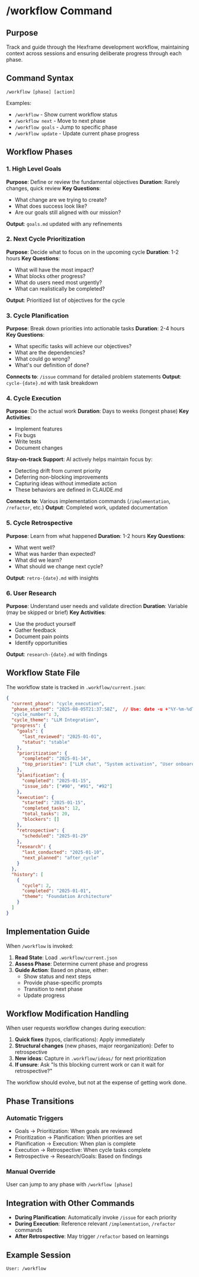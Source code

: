 # /workflow Command

## Purpose
Track and guide through the Hexframe development workflow, maintaining context across sessions and ensuring deliberate progress through each phase.

## Command Syntax
```
/workflow [phase] [action]
```

Examples:
- `/workflow` - Show current workflow status
- `/workflow next` - Move to next phase
- `/workflow goals` - Jump to specific phase
- `/workflow update` - Update current phase progress

## Workflow Phases

### 1. High Level Goals
**Purpose**: Define or review the fundamental objectives
**Duration**: Rarely changes, quick review
**Key Questions**:
- What change are we trying to create?
- What does success look like?
- Are our goals still aligned with our mission?

**Output**: `goals.md` updated with any refinements

### 2. Next Cycle Prioritization
**Purpose**: Decide what to focus on in the upcoming cycle
**Duration**: 1-2 hours
**Key Questions**:
- What will have the most impact?
- What blocks other progress?
- What do users need most urgently?
- What can realistically be completed?

**Output**: Prioritized list of objectives for the cycle

### 3. Cycle Planification
**Purpose**: Break down priorities into actionable tasks
**Duration**: 2-4 hours
**Key Questions**:
- What specific tasks will achieve our objectives?
- What are the dependencies?
- What could go wrong?
- What's our definition of done?

**Connects to**: `/issue` command for detailed problem statements
**Output**: `cycle-{date}.md` with task breakdown

### 4. Cycle Execution
**Purpose**: Do the actual work
**Duration**: Days to weeks (longest phase)
**Key Activities**:
- Implement features
- Fix bugs
- Write tests
- Document changes

**Stay-on-track Support**: AI actively helps maintain focus by:
- Detecting drift from current priority
- Deferring non-blocking improvements
- Capturing ideas without immediate action
- These behaviors are defined in CLAUDE.md

**Connects to**: Various implementation commands (`/implementation`, `/refactor`, etc.)
**Output**: Completed work, updated documentation

### 5. Cycle Retrospective
**Purpose**: Learn from what happened
**Duration**: 1-2 hours
**Key Questions**:
- What went well?
- What was harder than expected?
- What did we learn?
- What should we change next cycle?

**Output**: `retro-{date}.md` with insights

### 6. User Research
**Purpose**: Understand user needs and validate direction
**Duration**: Variable (may be skipped or brief)
**Key Activities**:
- Use the product yourself
- Gather feedback
- Document pain points
- Identify opportunities

**Output**: `research-{date}.md` with findings

## Workflow State File

The workflow state is tracked in `.workflow/current.json`:

```json
{
  "current_phase": "cycle_execution",
  "phase_started": "2025-08-05T21:37:58Z",  // Use: date -u +"%Y-%m-%dT%H:%M:%SZ"
  "cycle_number": 3,
  "cycle_theme": "LLM Integration",
  "progress": {
    "goals": {
      "last_reviewed": "2025-01-01",
      "status": "stable"
    },
    "prioritization": {
      "completed": "2025-01-14",
      "top_priorities": ["LLM chat", "System activation", "User onboarding"]
    },
    "planification": {
      "completed": "2025-01-15",
      "issue_ids": ["#90", "#91", "#92"]
    },
    "execution": {
      "started": "2025-01-15",
      "completed_tasks": 12,
      "total_tasks": 20,
      "blockers": []
    },
    "retrospective": {
      "scheduled": "2025-01-29"
    },
    "research": {
      "last_conducted": "2025-01-10",
      "next_planned": "after_cycle"
    }
  },
  "history": [
    {
      "cycle": 2,
      "completed": "2025-01-01",
      "theme": "Foundation Architecture"
    }
  ]
}
```

## Implementation Guide

When `/workflow` is invoked:

1. **Read State**: Load `.workflow/current.json`
2. **Assess Phase**: Determine current phase and progress
3. **Guide Action**: Based on phase, either:
   - Show status and next steps
   - Provide phase-specific prompts
   - Transition to next phase
   - Update progress

## Workflow Modification Handling

When user requests workflow changes during execution:

1. **Quick fixes** (typos, clarifications): Apply immediately
2. **Structural changes** (new phases, major reorganization): Defer to retrospective
3. **New ideas**: Capture in `.workflow/ideas/` for next prioritization
4. **If unsure**: Ask "Is this blocking current work or can it wait for retrospective?"

The workflow should evolve, but not at the expense of getting work done.

## Phase Transitions

### Automatic Triggers
- Goals → Prioritization: When goals are reviewed
- Prioritization → Planification: When priorities are set
- Planification → Execution: When plan is complete
- Execution → Retrospective: When cycle tasks complete
- Retrospective → Research/Goals: Based on findings

### Manual Override
User can jump to any phase with `/workflow [phase]`

## Integration with Other Commands

- **During Planification**: Automatically invoke `/issue` for each priority
- **During Execution**: Reference relevant `/implementation`, `/refactor` commands
- **After Retrospective**: May trigger `/refactor` based on learnings

## Example Session

```
User: /workflow